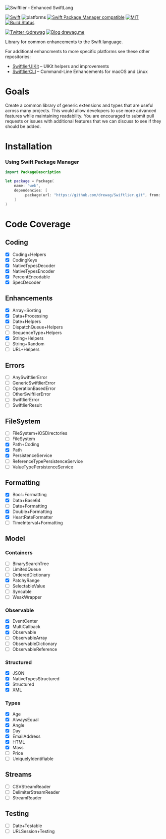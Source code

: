 ![Swiftlier - Enhanced SwiftLang](https://github.com/drewag/Swiftlier/raw/master/Assets/Header.jpg)

[![Swift](https://img.shields.io/badge/Swift-5.1-lightgrey.svg?colorA=28a745&colorB=4E4E4E)](https://swift.org)
![platforms](https://img.shields.io/badge/Platforms-iOS%208%20%7C%20macOS%2010.10%20%7C%20Linux-lightgrey.svg?colorA=28a745&colorB=4E4E4E)
[![Swift Package Manager compatible](https://img.shields.io/badge/SPM-compatible-brightgreen.svg?style=flat&colorA=28a745&&colorB=4E4E4E)](https://github.com/apple/swift-package-manager)
[![MIT](https://img.shields.io/badge/license-MIT-blue.svg?style=flat)](/LICENSE)
[![Build Status](https://dev.azure.com/accounts-microsoft/Drewag/_apis/build/status/drewag.Swiftlier?branchName=master)](https://dev.azure.com/accounts-microsoft/Drewag/_build/latest?definitionId=3&branchName=master)

[![Twitter @drewag](https://img.shields.io/badge/Twitter-@drewag-blue.svg?style=flat)](http://twitter.com/drewag)
[![Blog drewag.me](https://img.shields.io/badge/Blog-drewag.me-blue.svg?style=flat)](http://drewag.me)

Library for common enhancements to the Swift language.

For additional enhancments to more specific platforms see these other repositories:
- [SwiftlierUIKit](https://github.com/drewag/SwiftlierUIKit) – UIKit helpers and improvements
- [SwiftlierCLI](https://github.com/drewag/SwiftlierCLI) – Command-Line Enhancements for macOS and Linux 

Goals
=====

Create a common library of generic extensions and types that are useful across many
projects. This would allow developers to use more advanced features while maintaining
readability. You are encouraged to submit pull requests or issues with additional features
that we can discuss to see if they should be added.

Installation
========

### Using Swift Package Manager
```swift
import PackageDescription

let package = Package(
    name: "web",
    dependencies: [
        .package(url: "https://github.com/drewag/Swiftlier.git", from: "5.0.0"),
    ]
)
```

Code Coverage
==============

Coding
-----------
- [x] Coding+Helpers
- [x] CodingKeys
- [x] NativeTypesDecoder
- [x] NativeTypesEncoder
- [x] PercentEncodable
- [x] SpecDecoder

Enhancements
----------------
- [x] Array+Sorting
- [x] Data+Processing
- [x] Date+Helpers
- [ ] DispatchQueue+Helpers
- [ ] SequenceType+Helpers
- [x] String+Helpers
- [ ] String+Random
- [ ] URL+Helpers

Errors
---------
- [ ] AnySwiftlierError
- [ ] GenericSwiftlierError
- [ ] OperationBasedError
- [ ] OtherSwiftlierError
- [ ] SwiftlierError
- [ ] SwiftlierResult

FileSystem
------------
- [ ] FileSystem+iOSDirectories
- [ ] FileSystem
- [x] Path+Coding
- [x] Path
- [x] PersistenceService
- [ ] ReferenceTypePersistenceService
- [ ] ValueTypePersistenceService

Formatting
----------
- [x] Bool+Formatting
- [x] Data+Base64
- [ ] Date+Formatting
- [x] Double+Formatting
- [x] HeartRateFormatter
- [ ] TimeInterval+Formatting

Model
--------------

### Containers
- [ ] BinarySearchTree
- [ ] LimitedQueue
- [ ] OrderedDictionary
- [x] PatchyRange
- [ ] SelectableValue
- [ ] Syncable
- [ ] WeakWrapper

### Observable
- [x] EventCenter
- [x] MultiCallback
- [x] Observable
- [ ] ObservableArray
- [ ] ObservableDictionary
- [ ] ObservableReference

### Structured
- [x] JSON
- [x] NativeTypesStructured
- [x] Structured
- [x] XML

### Types
- [x] Age
- [x] AlwaysEqual
- [x] Angle
- [x] Day
- [x] EmailAddress
- [x] HTML
- [x] Mass
- [ ] Price
- [ ] UniquelyIdentifiable

Streams
------------
- [ ] CSVStreamReader
- [ ] DelimiterStreamReader
- [ ] StreamReader

Testing
------------
- [ ] Date+Testable
- [ ] URLSession+Testing
